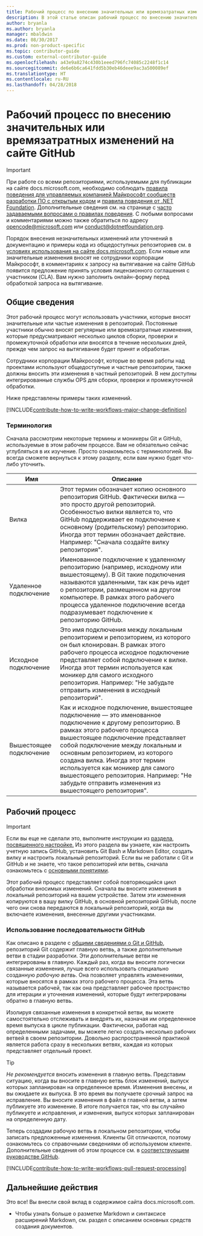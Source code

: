 ```yaml
---
title: Рабочий процесс по внесению значительных или времязатратных изменений на сайте GitHub
description: В этой статье описан рабочий процесс по внесению значительных изменений в статьи на сайте docs.microsoft.com.
author: bryanla
ms.author: bryanla
manager: mbaldwin
ms.date: 08/30/2017
ms.prod: non-product-specific
ms.topic: contributor-guide
ms.custom: external-contributor-guide
ms.openlocfilehash: a43e9a8274c430b1eeed796fc74085c2248f1c14
ms.sourcegitcommit: de6e6b6ca641fdd5b30eb46deee9ac3a500089ef
ms.translationtype: HT
ms.contentlocale: ru-RU
ms.lasthandoff: 04/28/2018
---
```

# <a name="github-contribution-workflow-for-major-or-long-running-changes"></a>Рабочий процесс по внесению значительных или времязатратных изменений на сайте GitHub

> [!IMPORTANT]
> При работе со всеми репозиториями, используемыми для публикации на сайте docs.microsoft.com, необходимо соблюдать [правила поведения для управляемых компанией Майкрософт сообществ разработки ПО с открытым кодом](https://opensource.microsoft.com/codeofconduct/) и [правила поведения от .NET Foundation](https://dotnetfoundation.org/code-of-conduct). Дополнительные сведения см. на странице с [часто задаваемыми вопросами о правилах поведения](https://opensource.microsoft.com/codeofconduct/faq/). С любыми вопросами и комментариями можно также обратиться по адресу [opencode@microsoft.com](mailto:opencode@microsoft.com) или [conduct@dotnetfoundation.org](mailto:conduct@dotnetfoundation.org).<br>
>
> Порядок внесения незначительных изменений или уточнений в документацию и примеры кода из общедоступных репозиториев см. в [условиях использования на сайте docs.microsoft.com](https://docs.microsoft.com/legal/termsofuse). Если новые или значительные изменения вносят не сотрудники корпорации Майкрософт, в комментариях к запросу на вытягивание на сайте GitHub появится предложение принять условия лицензионного соглашения с участником (CLA). Вам нужно заполнить онлайн-форму перед обработкой запроса на вытягивание.

## <a name="overview"></a>Общие сведения

Этот рабочий процесс могут использовать участники, которые вносят значительные или частые изменения в репозиторий. Постоянные участники обычно вносят регулярные или времязатратные изменения, которые предусматривают несколько циклов сборки, проверки и промежуточной обработки или вносятся в течение нескольких дней, прежде чем запрос на вытягивание будет принят и обработан.

Сотрудники корпорации Майкрософт, которые во время работы над проектами используют общедоступные и частные репозитории, также должны вносить эти изменения в частный репозиторий. В нем доступны интегрированные службы OPS для сборки, проверки и промежуточной обработки.

Ниже представлены примеры таких изменений.

[!INCLUDE[contribute-how-to-write-workflows-major-change-definition](includes/contribute-how-to-write-workflows-major-change-definition.md)]

### <a name="terminology"></a>Терминология

Сначала рассмотрим некоторые термины и моникеры Git и GitHub, используемые в этом рабочем процессе. Вам не обязательно сейчас углубляться в их изучение. Просто ознакомьтесь с терминологией. Вы всегда сможете вернуться к этому разделу, если вам нужно будет что-либо уточнить.

| Имя | Описание |
|-----------|-------------|
|Вилка|Этот термин обозначает копию основного репозитория GitHub. Фактически вилка — это просто другой репозиторий. Особенностью вилки является то, что GitHub поддерживает ее подключение к основному (родительскому) репозиторию. Иногда этот термин обозначает действие. Например: "Сначала создайте вилку репозитория".|
|Удаленное подключение|Именованное подключение к удаленному репозиторию (например, исходному или вышестоящему). В Git такие подключения называются удаленными, так как речь идет о репозитории, размещенном на другом компьютере. В рамках этого рабочего процесса удаленное подключение всегда подразумевает подключение к репозиторию GitHub.|
|Исходное подключение|Это имя подключения между локальным репозиторием и репозиторием, из которого он был клонирован. В рамках этого рабочего процесса исходное подключение представляет собой подключение к вилке. Иногда этот термин используется как моникер для самого исходного репозитория. Например: "Не забудьте отправить изменения в исходный репозиторий".|
|Вышестоящее подключение|Как и исходное подключение, вышестоящее подключение — это именованное подключение к другому репозиторию. В рамках этого рабочего процесса вышестоящее подключение представляет собой подключение между локальным и основным репозиторием, из которого создана вилка. Иногда этот термин используется как моникер для самого вышестоящего репозитория. Например: "Не забудьте отправить изменения из вышестоящего репозитория".|

## <a name="workflow"></a>Рабочий процесс

>[!IMPORTANT]
> Если вы еще не сделали это, выполните инструкции из [раздела, посвященного настройке.](get-started-setup-github.md) Из этого раздела вы узнаете, как настроить учетную запись GitHub, установить Git Bash и Markdown Editor, создать вилку и настроить локальный репозиторий. Если вы не работали с Git и GitHub и не знаете, что такое репозиторий или ветвь, сначала ознакомьтесь с [основными понятиями](git-github-fundamentals.md).

Этот рабочий процесс представляет собой повторяющийся цикл обработки вносимых изменений. Сначала вы вносите изменения в локальный репозиторий на вашем устройстве. Затем эти изменения копируются в вашу вилку GitHub, в основной репозиторий GitHub, после чего они снова передаются в локальный репозиторий, когда вы включаете изменения, внесенные другими участниками.

### <a name="use-github-flow"></a>Использование последовательности GitHub

Как описано в разделе с [общими сведениями о Git и GitHub](git-github-fundamentals.md#git), репозиторий Git содержит главную ветвь, а также дополнительные ветви в стадии разработки. Эти дополнительные ветви не интегрированы в главную. Каждый раз, когда вы вносите логически связанные изменения, лучше всего использовать специально созданную *рабочую ветвь*. Она позволяет управлять изменениями, которые вносятся в рамках этого рабочего процесса. Эта ветвь называется рабочей, так как она представляет рабочее пространство для итерации и уточнения изменений, которые будут интегрированы обратно в главную ветвь.

Изолируя связанные изменения в конкретной ветви, вы можете самостоятельно отслеживать и внедрять их, назначая им определенное время выпуска в цикле публикации. Фактически, работая над определенными задачами, вы можете легко создать несколько рабочих ветвей в своем репозитории. Довольно распространенной практикой является работа сразу в нескольких ветвях, каждая из которых представляет отдельный проект.

>[!TIP]
>*Не рекомендуется* вносить изменения в главную ветвь. Представим ситуацию, когда вы вносите в главную ветвь блок изменений, выпуск которых запланирован на определенное время. Изменения внесены, и вы ожидаете их выпуска. В это время вы получаете срочный запрос на исправление. Вы вносите изменения в файл в главной ветви, а затем публикуете это изменение. В итоге получается так, что вы случайно публикуете и исправления, *и* изменения, выпуск которых запланирован на определенную дату.

Теперь создадим рабочую ветвь в локальном репозитории, чтобы записать предложенные изменения. Клиенты Git отличаются, поэтому ознакомьтесь со справочными сведениями об используемом клиенте. Дополнительные сведения об этом процессе см. в [соответствующем руководстве GitHub](https://guides.github.com/introduction/flow/).

[!INCLUDE[contribute-how-to-write-workflows-pull-request-processing](includes/contribute-how-to-write-workflows-pull-request-processing.md)]

## <a name="next-steps"></a>Дальнейшие действия
Это все! Вы внесли свой вклад в содержимое сайта docs.microsoft.com.

- Чтобы узнать больше о разметке Markdown и синтаксисе расширений Markdown, см. раздел с описанием основных средств создания документов.
